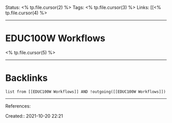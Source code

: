 
Status: <% tp.file.cursor(2) %>
Tags: <% tp.file.cursor(3) %>
Links: [[<% tp.file.cursor(4) %>
___
# EDUC100W Workflows
<% tp.file.cursor(5) %>
___
# Backlinks
```dataview
list from [[EDUC100W Workflows]] AND !outgoing([[EDUC100W Workflows]])
```
___
References:

Created:: 2021-10-20 22:21
